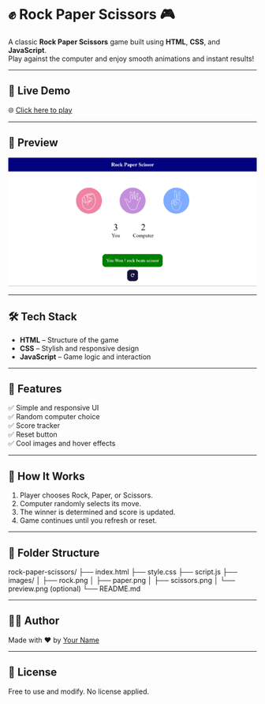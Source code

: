 # ✊ Rock Paper Scissors 🎮

A classic **Rock Paper Scissors** game built using **HTML**, **CSS**, and **JavaScript**.  
Play against the computer and enjoy smooth animations and instant results!

---

## 🚀 Live Demo

🌐 [Click here to play](https://RishiChauhan011.github.io/html-css-js/rock-paper-scissors/)  

---

## 📸 Preview

![Game Preview](./images/preview.png)  

---

## 🛠️ Tech Stack

- **HTML** – Structure of the game
- **CSS** – Stylish and responsive design
- **JavaScript** – Game logic and interaction

---

## 🎯 Features

✅ Simple and responsive UI  
✅ Random computer choice  
✅ Score tracker  
✅ Reset button  
✅ Cool images and hover effects

---

## 🧠 How It Works

1. Player chooses Rock, Paper, or Scissors.
2. Computer randomly selects its move.
3. The winner is determined and score is updated.
4. Game continues until you refresh or reset.

---

## 📂 Folder Structure

rock-paper-scissors/
├── index.html
├── style.css
├── script.js
├── images/
│ ├── rock.png
│ ├── paper.png
│ ├── scissors.png
│ └── preview.png (optional)
└── README.md

---

## 👨‍💻 Author

Made with ❤️ by [Your Name](https://github.com/your-username)

---

## 📢 License

Free to use and modify. No license applied.
